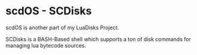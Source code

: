 # scdOS - SCDisks
scdOS is another part of my LuaDisks Project.

SCDisks is a BASH-Based shell which supports a ton of disk commands
for managing lua bytecode sources.
